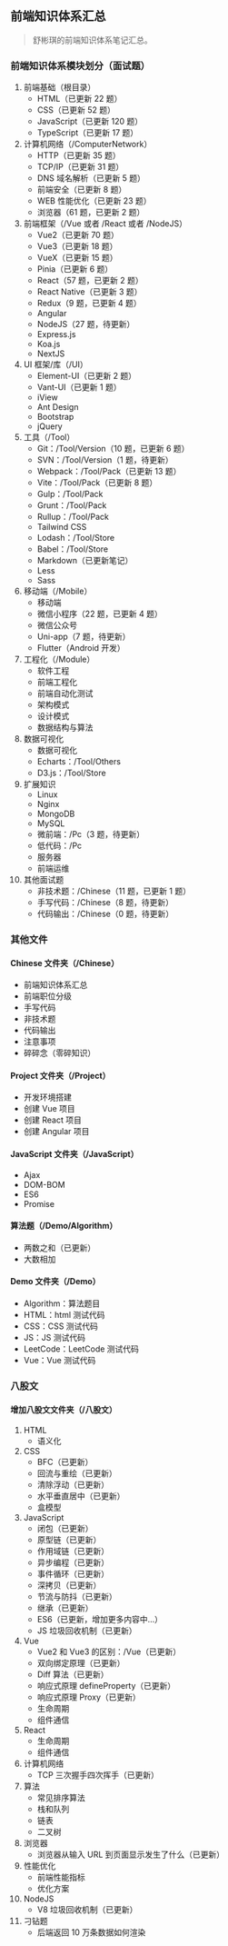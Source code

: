 <!--
 * @Author: Shu Binqi
 * @Date: 2023-02-28 18:37:33
 * @LastEditors: Shu Binqi
 * @LastEditTime: 2023-03-03 14:41:15
 * @Description: 前端面试题汇总
 * @Version: 1.0.0
 * @FilePath: \interviewQuestions\README.md
-->

## 前端知识体系汇总

> 舒彬琪的前端知识体系笔记汇总。

### 前端知识体系模块划分（面试题）

1. 前端基础（根目录）
   - HTML（已更新 22 题）
   - CSS（已更新 52 题）
   - JavaScript（已更新 120 题）
   - TypeScript（已更新 17 题）
2. 计算机网络（/ComputerNetwork）
   - HTTP（已更新 35 题）
   - TCP/IP（已更新 31 题）
   - DNS 域名解析（已更新 5 题）
   - 前端安全（已更新 8 题）
   - WEB 性能优化（已更新 23 题）
   - 浏览器（61 题，已更新 2 题）
3. 前端框架（/Vue 或者 /React 或者 /NodeJS）
   - Vue2（已更新 70 题）
   - Vue3（已更新 18 题）
   - VueX（已更新 15 题）
   - Pinia（已更新 6 题）
   - React（57 题，已更新 2 题）
   - React Native（已更新 3 题）
   - Redux（9 题，已更新 4 题）
   - Angular
   - NodeJS（27 题，待更新）
   - Express.js
   - Koa.js
   - NextJS
4. UI 框架/库（/UI）
   - Element-UI（已更新 2 题）
   - Vant-UI（已更新 1 题）
   - iView
   - Ant Design
   - Bootstrap
   - jQuery
5. 工具（/Tool）
   - Git：/Tool/Version（10 题，已更新 6 题）
   - SVN：/Tool/Version（1 题，待更新）
   - Webpack：/Tool/Pack（已更新 13 题）
   - Vite：/Tool/Pack（已更新 8 题）
   - Gulp：/Tool/Pack
   - Grunt：/Tool/Pack
   - Rullup：/Tool/Pack
   - Tailwind CSS
   - Lodash：/Tool/Store
   - Babel：/Tool/Store
   - Markdown（已更新笔记）
   - Less
   - Sass
6. 移动端（/Mobile）
   - 移动端
   - 微信小程序（22 题，已更新 4 题）
   - 微信公众号
   - Uni-app（7 题，待更新）
   - Flutter（Android 开发）
7. 工程化（/Module）
   - 软件工程
   - 前端工程化
   - 前端自动化测试
   - 架构模式
   - 设计模式
   - 数据结构与算法
8. 数据可视化
   - 数据可视化
   - Echarts：/Tool/Others
   - D3.js：/Tool/Store
9. 扩展知识
   - Linux
   - Nginx
   - MongoDB
   - MySQL
   - 微前端：/Pc（3 题，待更新）
   - 低代码：/Pc
   - 服务器
   - 前端运维
10. 其他面试题
    - 非技术题：/Chinese（11 题，已更新 1 题）
    - 手写代码：/Chinese（8 题，待更新）
    - 代码输出：/Chinese（0 题，待更新）

### 其他文件

#### Chinese 文件夹（/Chinese）

- 前端知识体系汇总
- 前端职位分级
- 手写代码
- 非技术题
- 代码输出
- 注意事项
- 碎碎念（零碎知识）

#### Project 文件夹（/Project）

- 开发环境搭建
- 创建 Vue 项目
- 创建 React 项目
- 创建 Angular 项目

#### JavaScript 文件夹（/JavaScript）

- Ajax
- DOM-BOM
- ES6
- Promise

#### 算法题（/Demo/Algorithm）

- 两数之和（已更新）
- 大数相加

#### Demo 文件夹（/Demo）

- Algorithm：算法题目
- HTML：html 测试代码
- CSS：CSS 测试代码
- JS：JS 测试代码
- LeetCode：LeetCode 测试代码
- Vue：Vue 测试代码

### 八股文

#### 增加八股文文件夹（/八股文）

1. HTML
   - 语义化
2. CSS
   - BFC（已更新）
   - 回流与重绘（已更新）
   - 清除浮动（已更新）
   - 水平垂直居中（已更新）
   - 盒模型
3. JavaScript
   - 闭包（已更新）
   - 原型链（已更新）
   - 作用域链（已更新）
   - 异步编程（已更新）
   - 事件循环（已更新）
   - 深拷贝（已更新）
   - 节流与防抖（已更新）
   - 继承（已更新）
   - ES6（已更新，增加更多内容中...）
   - JS 垃圾回收机制（已更新）
4. Vue
   - Vue2 和 Vue3 的区别：/Vue（已更新）
   - 双向绑定原理（已更新）
   - Diff 算法（已更新）
   - 响应式原理 defineProperty（已更新）
   - 响应式原理 Proxy（已更新）
   - 生命周期
   - 组件通信
5. React
   - 生命周期
   - 组件通信
6. 计算机网络
   - TCP 三次握手四次挥手（已更新）
7. 算法
   - 常见排序算法
   - 栈和队列
   - 链表
   - 二叉树
8. 浏览器
   - 浏览器从输入 URL 到页面显示发生了什么（已更新）
9. 性能优化
   - 前端性能指标
   - 优化方案
10. NodeJS
    - V8 垃圾回收机制（已更新）
11. 刁钻题
    - 后端返回 10 万条数据如何渲染
